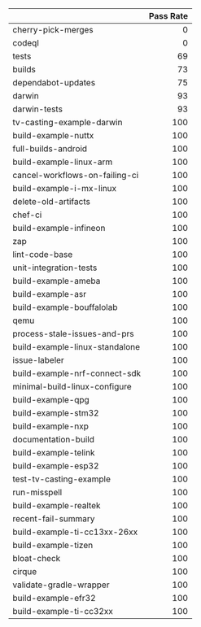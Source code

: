 |                                |   Pass Rate |
|:-------------------------------|------------:|
| cherry-pick-merges             |           0 |
| codeql                         |           0 |
| tests                          |          69 |
| builds                         |          73 |
| dependabot-updates             |          75 |
| darwin                         |          93 |
| darwin-tests                   |          93 |
| tv-casting-example-darwin      |         100 |
| build-example-nuttx            |         100 |
| full-builds-android            |         100 |
| build-example-linux-arm        |         100 |
| cancel-workflows-on-failing-ci |         100 |
| build-example-i-mx-linux       |         100 |
| delete-old-artifacts           |         100 |
| chef-ci                        |         100 |
| build-example-infineon         |         100 |
| zap                            |         100 |
| lint-code-base                 |         100 |
| unit-integration-tests         |         100 |
| build-example-ameba            |         100 |
| build-example-asr              |         100 |
| build-example-bouffalolab      |         100 |
| qemu                           |         100 |
| process-stale-issues-and-prs   |         100 |
| build-example-linux-standalone |         100 |
| issue-labeler                  |         100 |
| build-example-nrf-connect-sdk  |         100 |
| minimal-build-linux-configure  |         100 |
| build-example-qpg              |         100 |
| build-example-stm32            |         100 |
| build-example-nxp              |         100 |
| documentation-build            |         100 |
| build-example-telink           |         100 |
| build-example-esp32            |         100 |
| test-tv-casting-example        |         100 |
| run-misspell                   |         100 |
| build-example-realtek          |         100 |
| recent-fail-summary            |         100 |
| build-example-ti-cc13xx-26xx   |         100 |
| build-example-tizen            |         100 |
| bloat-check                    |         100 |
| cirque                         |         100 |
| validate-gradle-wrapper        |         100 |
| build-example-efr32            |         100 |
| build-example-ti-cc32xx        |         100 |